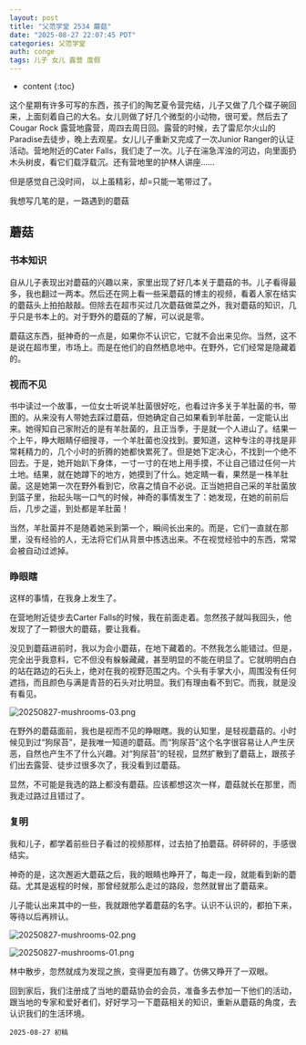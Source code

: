 ```yaml
---
layout: post
title: "父范学堂 2534 蘑菇"
date: "2025-08-27 22:07:45 PDT"
categories: 父范学堂
auth: conge
tags: 儿子 女儿 露营 度假
---
```

* content
{:toc}

这个星期有许多可写的东西，孩子们的陶艺夏令营完结，儿子又做了几个碟子碗回来，上面刻着自己的大名。女儿则做了好几个微型的小动物，很可爱。然后去了Cougar Rock 露营地露营，周四去周日回。露营的时候，去了雷尼尔火山的Paradise去徒步，晚上去观星。女儿儿子重新又完成了一次Junior Ranger的认证活动。营地附近的Cater Falls，我们走了一次。儿子在湍急浑浊的河边，向里面扔木头树皮，看它们载浮载沉。还有营地里的护林人讲座……




但是感觉自己没时间， 以上虽精彩，却=只能一笔带过了。

我想写几笔的是，一路遇到的蘑菇

## 蘑菇

### 书本知识

自从儿子表现出对蘑菇的兴趣以来，家里出现了好几本关于蘑菇的书。儿子看得最多，我也翻过一两本。然后还在网上看一些采蘑菇的博主的视频，看着人家在结实的蘑菇头上拍拍敲敲。但除去在超市买过几次蘑菇做菜之外，我对蘑菇的知识，几乎只是书本上的。对于野外的蘑菇的了解，可以说是零。

蘑菇这东西，挺神奇的一点是，如果你不认识它，它就不会出来见你。当然，这不是说在超市里，市场上。而是在他们的自然栖息地中。在野外，它们经常是隐藏着的。

### 视而不见

书中读过一个故事，一位女士听说羊肚菌很好吃，也看过许多关于羊肚菌的书，带图的。从来没有人带她去踩过蘑菇，但她确定自己如果看到羊肚菌，一定能认出来。她得知自己家附近的是有羊肚菌的，且正当季，于是就一个人进山了。结果一个上午，睁大眼睛仔细搜寻，一个羊肚菌也没找到。要知道，这种专注的寻找是非常耗精力的，几个小时的折腾的她都快累死了。但是她下定决心，不找到一个绝不回去。于是，她开始趴下身体，一寸一寸的在地上用手摸，不让自己错过任何一片土地。结果，就在她蹲下的地方，她摸到了什么。她定睛一看，果然是一株羊肚菌。这是她第一次在野外看到它，欣喜之情自不必说。正当她把自己采的羊肚菌放到篮子里，抬起头喘一口气的时候，神奇的事情发生了：她发现，在她的前前后后，几步之遥，到处都是羊肚菌！

当然，羊肚菌并不是随着她采到第一个，瞬间长出来的。而是，它们一直就在那里，没有经验的人，无法将它们从背景中拣选出来。不在视觉经验中的东西，常常会被自动过滤掉。

### 睁眼瞎

这样的事情，在我身上发生了。

在营地附近徒步去Carter Falls的时候，我在前面走着。忽然孩子就叫我回头，他发现了了一颗很大的蘑菇，要让我看。

没见到蘑菇进前时，我以为会小蘑菇，在地下藏着的。不然我怎么能错过。但是，完全出乎我意料，它不但没有躲躲藏藏，甚至明显的不能在明显了。它就明明白白的站在路边的石头上，绝对在我的视野范围之内。个头有手掌大小，周围没有任何遮挡，而且颜色与满是青苔的石头对比明显。我们有理由看不到它。而我，就是没有看见。

![20250827-mushrooms-03.png](https://s2.loli.net/2025/08/28/JSvc3dX95Q7wOlB.png)

在野外的蘑菇面前，我也是视而不见的睁眼瞎。我的认知里，是轻视蘑菇的。小时候见到过“狗尿苔”，是我唯一知道的蘑菇。而“狗尿苔”这个名字很容易让人产生厌恶，自然也产生不了什么兴趣。对“狗尿苔”的轻视，显然扩散到了蘑菇上，跟孩子们出去露营、徒步过很多次了，我没看到过蘑菇。

显然，不可能是我选的路上都没有蘑菇。应该都想这次一样，蘑菇就长在那里，而我走过路过且错过了。

### 复明

我和儿子，都学着前些日子看过的视频那样，过去拍了拍蘑菇。砰砰砰的，手感很结实。

神奇的是，这次邂逅大蘑菇之后，我的眼睛也睁开了，每走一段，就能看到新的蘑菇。尤其是返程的时候，那曾经就那么走过的路段，忽然就冒出了蘑菇来。

儿子能认出来其中的一些，我就跟他学着蘑菇的名字。认识不认识的，都拍下来，等待以后再辨认。

![20250827-mushrooms-02.png](https://s2.loli.net/2025/08/28/Ow2yIQDZSLMdsmH.png)


![20250827-mushrooms-01.png](https://s2.loli.net/2025/08/28/xmKNTOPpo42AJfu.png)

林中散步，忽然就成为发现之旅，变得更加有趣了。仿佛又睁开了一双眼。

回到家后，我们注册成了当地的蘑菇协会的会员，准备多去参加一下他们的活动，跟当地的专家和爱好者们，好好学习一下蘑菇相关的知识，重新从蘑菇的角度，去认识我们的生活环境。

```
2025-08-27 初稿
```

